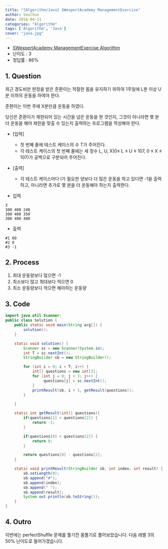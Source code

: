 ```yaml
---
title: "[Algorithm/Java] SWexpertAcademy ManagementExercise"
author: Seolhun
date: 2018-04-11
categories: "Algorithm"
tags: ['Algorithm', 'Java']
cover: "java.jpg"
---
```

- [SWexpertAcademy ManagementExercise Algorithm](https://www.swexpertacademy.com/main/code/problem/problemDetail.do?contestProbId=AWE_ZXcqAAMDFAV2&categoryId=AWE_ZXcqAAMDFAV2&categoryType=CODE)
- 난이도 : 3
- 정답률 : 86%


## 1. Question
최근 경도비만 판정을 받은 준환이는 적절한 몸을 유지하기 위하여 1주일에 L분 이상 U분 이하의 운동을 하여야 한다.


준환이는 이번 주에 X분만큼 운동을 하였다.

당신은 준환이가 제한되어 있는 시간을 넘은 운동을 한 것인지, 그것이 아니라면 몇 분 더 운동을 해야 제한을 맞출 수 있는지 출력하는 프로그램을 작성해야 한다.

- [입력]
    - 첫 번째 줄에 테스트 케이스의 수 T가 주어진다.
    - 각 테스트 케이스의 첫 번째 줄에는 세 정수 L, U, X(0≤ L ≤ U ≤ 107, 0 ≤ X ≤ 107)가 공백으로 구분되어 주어진다.

- [출력]
  - 각 테스트 케이스마다 I가 필요한 양보다 더 많은 운동을 하고 있다면 -1을 출력하고, 아니라면 추가로 몇 분을 더 운동해야 하는지 출력한다.

- 입력
```
3
300 400 240
300 400 350
300 400 480
```

- 출력
```
#1 60
#2 0
#3 -1
```

## 2. Process
1. 최대 운동량보다 많으면 -1
2. 최소보다 많고 최대보다 적으면 0
3. 최소 운동량보다 적으면 해야하는 운동량

## 3. Code
```java
import java.util.Scanner;
public class Solution {
    public static void main(String arg[]) {
        solution();
    }

    static void solution() {
        Scanner sc = new Scanner(System.in);
        int T = sc.nextInt();
        StringBuilder sb = new StringBuilder();

        for (int i = 0; i < T; i++) {
            int[] questions = new int[3];
            for (int j = 0; j < 3; j++) {
                 questions[j] = sc.nextInt();
            }
            printResult(sb, i + 1, getResult(questions));
        }

    }

    static int getResult(int[] questions){
        if(questions[1] < questions[2]) {
            return -1;
        }

        if(questions[0] < questions[2]) {
            return 0;
        }

        return questions[0] - questions[2];
    }

    static void printResult(StringBuilder sb, int index, int result) {
        sb.setLength(0);
        sb.append("#");
        sb.append(index);
        sb.append(" ");
        sb.append(result);
        System.out.println(sb.toString());
    }
}
```

## 4. Outro
이번에는 perfectShuffle 문제를 풀기전 몸풀기로 풀어보았습니다. 다음 레벨 3의 50% 난이도로 들어가겠습니다.
